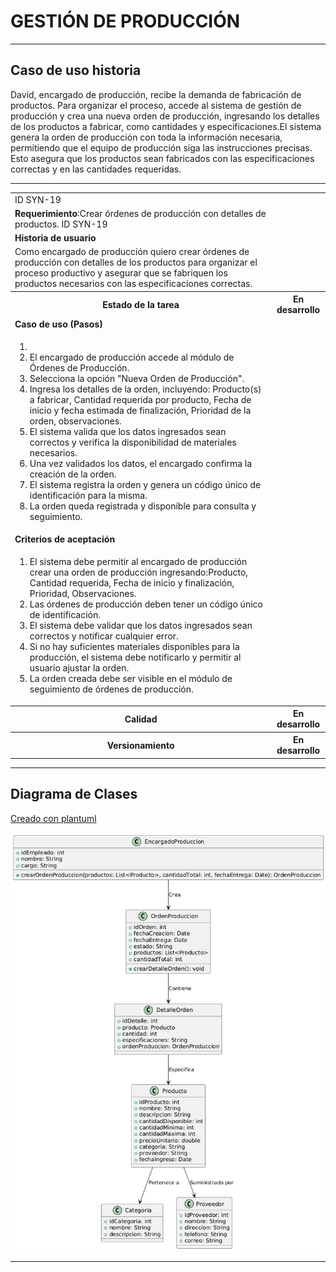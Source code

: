 # GESTIÓN DE PRODUCCIÓN

------

## Caso de uso historia 
David, encargado de producción, recibe la demanda de fabricación de productos. Para organizar el proceso, accede al sistema de gestión de producción y crea una nueva orden de producción, ingresando los detalles de los productos a fabricar, como cantidades y especificaciones.El sistema genera la orden de producción con toda la información necesaria, permitiendo que el equipo de producción siga las instrucciones precisas. Esto asegura que los productos sean fabricados con las especificaciones correctas y en las cantidades requeridas.

---

<table id="customers">
  <tr class="idtext principal">
    <td>ID SYN-19</td>
  </tr>
  <tr class="single text">
    <td><strong>Requerimiento</strong>:Crear órdenes de producción con detalles de productos. ID SYN-19</td>
  </tr>
  <tr class="single gray">
    <td><strong>Historia de usuario</strong></td>
  </tr>
  <tr class="single text">
    <td>Como encargado de producción quiero crear órdenes de producción con detalles de los productos para organizar el proceso productivo y asegurar que se fabriquen los productos necesarios con las especificaciones correctas.
</td>
  </tr>
  <tr class="duo">
    <th class="gray"><strong>Estado de la tarea</strong></th>
    <th>En desarrollo</th>
  </tr>
  <tr class="single gray">
    <td><strong>Caso de uso (Pasos)</strong></td>
  </tr>
  <tr class="single text">
    <td>
        <ol>
            <li>
             <li>El encargado de producción accede al módulo de Órdenes de Producción.</li>
            <li>Selecciona la opción "Nueva Orden de Producción".</li>
            <li>Ingresa los detalles de la orden, incluyendo: Producto(s) a fabricar, Cantidad requerida por producto, Fecha de inicio y fecha estimada de finalización, Prioridad de la orden, observaciones.</li>
            <li>El sistema valida que los datos ingresados sean correctos y verifica la disponibilidad de materiales necesarios.</li>
            <li>Una vez validados los datos, el encargado confirma la creación de la orden.</li>
            <li>El sistema registra la orden y genera un código único de identificación para la misma.</li>
            <li>La orden queda registrada y disponible para consulta y seguimiento.</li>
        </ol>
    </td>
  </tr>
  <tr class="single gray">
    <td><strong>Criterios de aceptación</strong></td>
  </tr>
  <tr class="single text">
    <td>
        <ol>
              <li>El sistema debe permitir al encargado de producción crear una orden de producción ingresando:Producto, Cantidad requerida, Fecha de inicio y finalización, Prioridad, Observaciones.</li>
              <li>Las órdenes de producción deben tener un código único de identificación.</li>
              <li>El sistema debe validar que los datos ingresados sean correctos y notificar cualquier error.</li>
              <li>Si no hay suficientes materiales disponibles para la producción, el sistema debe notificarlo y permitir al usuario ajustar la orden.</li>
              <li>La orden creada debe ser visible en el módulo de seguimiento de órdenes de producción.</li>
            </ol>
 <tr class="duo">
    <th class="gray"><strong>Calidad</strong></th>
    <th>En desarrollo</th>
  </tr>
  <tr class="duo">
    <th class="gray"><strong>Versionamiento</strong></th>
    <th>En desarrollo</th>
  </tr>
</table>


---
## Diagrama de Clases
[Creado con plantuml](https://plantuml.com/es/)

![Image title](./assets/images/syn-21.png)

---